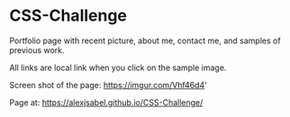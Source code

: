 # CSS-Challenge

Portfolio page with recent picture, about me, contact me, and samples of previous work. 

All links are local link when you click on the sample image.

Screen shot of the page:
https://imgur.com/Vhf46d4'

Page at: https://alexjsabel.github.io/CSS-Challenge/
